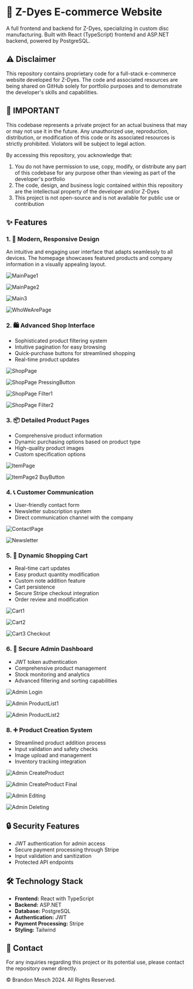 # 🎯 Z-Dyes E-commerce Website

A full frontend and backend for Z-Dyes, specializing in custom disc manufacturing. Built with React (TypeScript) frontend and ASP.NET backend, powered by PostgreSQL.

## ⚠️ Disclaimer

This repository contains proprietary code for a full-stack e-commerce website developed for Z-Dyes. The code and associated resources are being shared on GitHub solely for portfolio purposes and to demonstrate the developer's skills and capabilities.

## 🚨 IMPORTANT

This codebase represents a private project for an actual business that may or may not use it in the future. Any unauthorized use, reproduction, distribution, or modification of this code or its associated resources is strictly prohibited. Violators will be subject to legal action.

By accessing this repository, you acknowledge that:

1. You do not have permission to use, copy, modify, or distribute any part of this codebase for any purpose other than viewing as part of the developer's portfolio
2. The code, design, and business logic contained within this repository are the intellectual property of the developer and/or Z-Dyes
3. This project is not open-source and is not available for public use or contribution

## ✨ Features

### 1. 🎨 Modern, Responsive Design

An intuitive and engaging user interface that adapts seamlessly to all devices. The homepage showcases featured products and company information in a visually appealing layout.

![MainPage1](https://github.com/user-attachments/assets/de94f8f2-0ddf-44f3-b1bb-492fa7fcb69b)

![MainPage2](https://github.com/user-attachments/assets/4bc0d0d3-b3e2-4fdc-b92f-ef4365aba73d)

![Main3](https://github.com/user-attachments/assets/d9e7acdc-eebe-4b44-861f-572c977a6a88)

![WhoWeArePage](https://github.com/user-attachments/assets/c5726416-7395-4d68-a295-8b593e6e4e24)

### 2. 🛍️ Advanced Shop Interface

* Sophisticated product filtering system
* Intuitive pagination for easy browsing
* Quick-purchase buttons for streamlined shopping
* Real-time product updates

![ShopPage](https://github.com/user-attachments/assets/5869e7af-e845-4afd-97c7-b48793eb478d)

![ShopPage PressingButton](https://github.com/user-attachments/assets/179e324f-0057-41d7-97eb-e9432fb734b9)

![ShopPage Filter1](https://github.com/user-attachments/assets/193e6830-df5b-4ce5-8ac2-8c1c717b5093)

![ShopPage Filter2](https://github.com/user-attachments/assets/6dc0f616-754d-4570-8d6a-14785da5baff)

### 3. 📦 Detailed Product Pages

* Comprehensive product information
* Dynamic purchasing options based on product type
* High-quality product images
* Custom specification options
  
![ItemPage](https://github.com/user-attachments/assets/50af831d-40c4-44f9-99ce-8505dce1578f)

![ItemPage2 BuyButton](https://github.com/user-attachments/assets/bb1a6b26-6f45-48ca-99e4-2a7e4696538f)

### 4. 📞 Customer Communication

* User-friendly contact form
* Newsletter subscription system
* Direct communication channel with the company

![ContactPage](https://github.com/user-attachments/assets/e25441f8-6fae-4560-84b6-9352b4fcedb2)

![Newsletter](https://github.com/user-attachments/assets/1c2d689d-2256-4779-972f-0f1d36571a09)

### 5. 🛒 Dynamic Shopping Cart

* Real-time cart updates
* Easy product quantity modification
* Custom note addition feature
* Cart persistence
* Secure Stripe checkout integration
* Order review and modification

![Cart1](https://github.com/user-attachments/assets/df28d914-5023-4934-95f1-139ef88971b4)

![Cart2](https://github.com/user-attachments/assets/5dba126c-df76-452d-b877-ff3f0e32eddb)

![Cart3 Checkout](https://github.com/user-attachments/assets/86856e05-ed1e-4cdb-9109-3c789c2db902)

### 6. 🔐 Secure Admin Dashboard

* JWT token authentication
* Comprehensive product management
* Stock monitoring and analytics
* Advanced filtering and sorting capabilities
  
![Admin Login](https://github.com/user-attachments/assets/8b6b3e8f-15e0-4fcf-9cec-2eec87993d29)

![Admin ProductList1](https://github.com/user-attachments/assets/1bd7d2c8-644e-42c8-bb0f-ea57e10b0fbc)

![Admin ProductList2](https://github.com/user-attachments/assets/7986eb28-9af3-4696-bc4d-66d7460e3e5c)

### 8. ➕ Product Creation System

* Streamlined product addition process
* Input validation and safety checks
* Image upload and management
* Inventory tracking integration

![Admin CreateProduct](https://github.com/user-attachments/assets/201c8b36-4c2e-4f64-9e6f-a4fc875162f8)

![Admin CreateProduct Final](https://github.com/user-attachments/assets/df572404-1864-4591-a39f-df6646bf5c54)

![Admin Editing](https://github.com/user-attachments/assets/9af5dac8-a66c-4698-9bb0-daf53fd5f854)

![Admin Deleting](https://github.com/user-attachments/assets/7941f5d7-f037-4606-acf9-06e62bd51719)

## 🔒 Security Features

* JWT authentication for admin access
* Secure payment processing through Stripe
* Input validation and sanitization
* Protected API endpoints

## 🛠️ Technology Stack

* **Frontend:** React with TypeScript
* **Backend:** ASP.NET
* **Database:** PostgreSQL
* **Authentication:** JWT
* **Payment Processing:** Stripe
* **Styling:** Tailwind

## 📧 Contact

For any inquiries regarding this project or its potential use, please contact the repository owner directly.

© Brandon Mesch 2024. All Rights Reserved.
